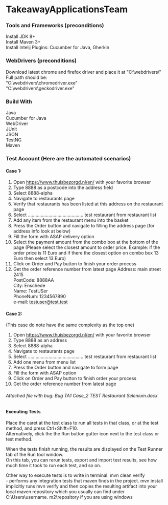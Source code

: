 # TakeawayApplicationsTeam

### Tools and Frameworks (preconditions) 
Install JDK 8+ <br>
Install Maven 3+ <br>
Install Intelij Plugins: Cucumber for Java, Gherkin

### WebDrivers (preconditions)
Download latest chrome and firefox driver and place it at "C:\\webdrivers\\" <br>
Full path should be: <br> "C:\\webdrivers\\chromedriver.exe" <br> "C:\\webdrivers\\geckodriver.exe"

### Build With
Java <br>
Cucumber for Java <br>
WebDriver <br>
JUnit <br>
JSON <br>
TestNG <br>
Maven

### Test Account (Here are the automated scenarios)
#### Case 1:
1. Open https://www.thuisbezorgd.nl/en/ with your favorite browser
2. Type 8888 as a postcode into the address field
3. Select 8888-alpha
4. Navigate to restaurants page
5. Verify that restaurants has been listed at this address on the restaurant page
6. Select ……………………………………. test restaurant from restaurant list
7. Add any item from the restaurant menu into the basket
8. Press the Order button and navigate to filling the address page (for address info look at below)
9. Fill the form with ASAP delivery option
10. Select the payment amount from the combo box at the bottom of the page (Please select the closest amount to order price. Example: if the order price is 11 Euro and if there the closest option on combo box 13 Euro then select 13 Euro)
11. Click on Order and Pay button to finish your order process
12. Get the order reference number from latest page
Address: main street 2415 <br>
PostCode: 8888AA <br>
City: Enschede <br>
Name: TestUSer <br>
PhoneNum: 1234567890 <br>
e-mail: testuser@test.test <br>

#### Case 2:
(This case do note have the same complexity as the top one)
1. Open https://www.thuisbezorgd.nl/en/ with your favorite browser
2. Type 8888 as an address
3. Select 8888-alpha
4. Navigate to restaurants page
5. Select ……………………………………. test restaurant from restaurant list
6. Add one menu from menu list
7. Press the Order button and navigate to form page
8. Fill the form with ASAP option
9. Click on Order and Pay button to finish order your process
10. Get the order reference number from latest page

###### Attached file with bug: Bug TA1  Case_2 TEST Restaurant Selenium.docx

#### Executing Tests
Place the caret at the test class to run all tests in that class, or at the test method, and press Ctrl+Shift+F10. <br>
Alternatively, click the the Run button gutter icon next to the test class or test method.

When the tests finish running, the results are displayed on the Test Runner tab of the Run tool window.<br> 
On this tab, you can rerun tests, export and import test results, see how much time it took to run each test, and so on. 

Other way to execute tests is to write in terminal: mvn clean verify <br> - performs any integration tests that maven finds in the project. mvn install implicitly runs mvn verify and then copies the resulting artifact into your local maven repository which you usually can find under C:\Users\username\. m2\repository if you are using windows
